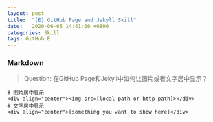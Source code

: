 ```yaml
---
layout: post
title:  "[E] GitHub Page and Jekyll Skill"
date:   2020-06-05 14:41:00 +0800
categories: Skill
tags: GitHub E
---
```


### Markdown
> Question: 在GitHub Page和Jekyll中如何让图片或者文字居中显示？ 
 
```
# 图片居中显示
<div align="center"><img src=[local path or http path]></div>
# 文字居中显示
<div align="center">[something you want to show here]</div>
```